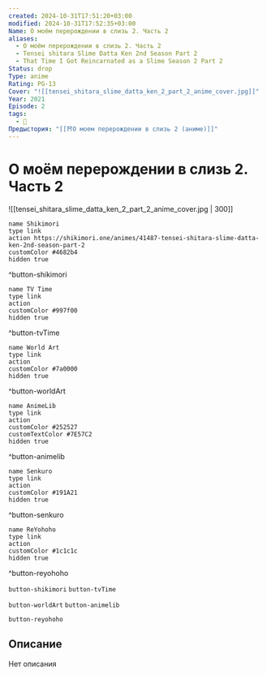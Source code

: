 ```yaml
---
created: 2024-10-31T17:51:20+03:00
modified: 2024-10-31T17:52:35+03:00
Name: О моём перерождении в слизь 2. Часть 2
aliases:
  - О моём перерождении в слизь 2. Часть 2
  - Tensei shitara Slime Datta Ken 2nd Season Part 2
  - That Time I Got Reincarnated as a Slime Season 2 Part 2
Status: drop
Type: anime
Rating: PG-13
Cover: "![[tensei_shitara_slime_datta_ken_2_part_2_anime_cover.jpg]]"
Year: 2021
Episode: 2
tags:
  - 🔞
Предыстория: "[[⛩️О моем перерождении в слизь 2 (аниме)]]"
---
```


# О моём перерождении в слизь 2. Часть 2

![[tensei_shitara_slime_datta_ken_2_part_2_anime_cover.jpg | 300]]

```button
name Shikimori
type link
action https://shikimori.one/animes/41487-tensei-shitara-slime-datta-ken-2nd-season-part-2
customColor #4682b4
hidden true
```
^button-shikimori

```button
name TV Time
type link
action 
customColor #997f00
hidden true
```
^button-tvTime

```button
name World Art
type link
action 
customColor #7a0000
hidden true
```
^button-worldArt

```button
name AnimeLib
type link
action 
customColor #252527
customTextColor #7E57C2
hidden true
```
^button-animelib

```button
name Senkuro
type link
action 
customColor #191A21
hidden true
```
^button-senkuro

```button
name ReYohoho
type link
action 
customColor #1c1c1c
hidden true
```
^button-reyohoho



`button-shikimori` `button-tvTime`

`button-worldArt` `button-animelib`

`button-reyohoho`

## Описание

Нет описания
